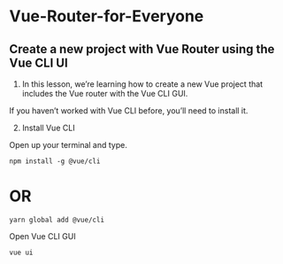 # Vue-Router-for-Everyone
## Create a new project with Vue Router using the Vue CLI UI
1. In this lesson, we’re learning how to create a new Vue project that includes the Vue router with the Vue CLI GUI.

If you haven’t worked with Vue CLI before, you’ll need to install it.

2. Install Vue CLI

Open up your terminal and type.
```
npm install -g @vue/cli
```
# OR
```
yarn global add @vue/cli
```
Open Vue CLI GUI
```
vue ui
```
